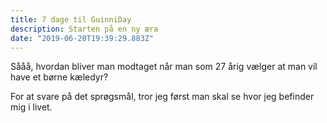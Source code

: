 ```yaml
---
title: 7 dage til GuinniDay 
description: Starten på en ny æra
date: "2019-06-20T19:39:29.883Z"
---
```


Sååå, hvordan bliver man modtaget når man som 27 årig vælger at man vil have et børne kæledyr?

For at svare på det sprøgsmål, tror jeg først man skal se hvor jeg befinder mig i livet.
